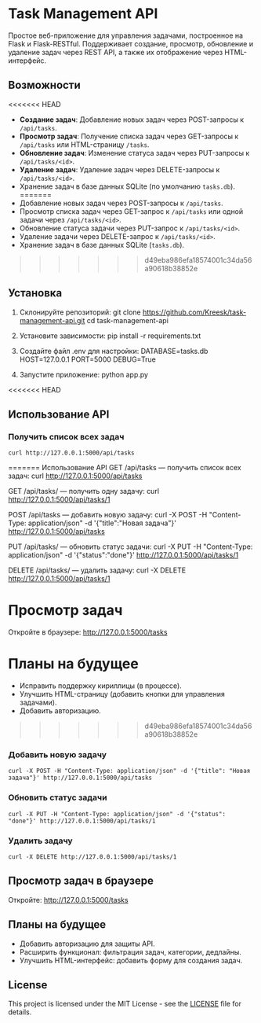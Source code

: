 # Task Management API

Простое веб-приложение для управления задачами, построенное на Flask и Flask-RESTful. Поддерживает создание, просмотр, обновление и удаление задач через REST API, а также их отображение через HTML-интерфейс.

## Возможности
<<<<<<< HEAD
- **Создание задач**: Добавление новых задач через POST-запросы к `/api/tasks`.
- **Просмотр задач**: Получение списка задач через GET-запросы к `/api/tasks` или HTML-страницу `/tasks`.
- **Обновление задач**: Изменение статуса задач через PUT-запросы к `/api/tasks/<id>`.
- **Удаление задач**: Удаление задач через DELETE-запросы к `/api/tasks/<id>`.
- Хранение задач в базе данных SQLite (по умолчанию `tasks.db`).
=======
- Добавление новых задач через POST-запросы к `/api/tasks`.
- Просмотр списка задач через GET-запрос к `/api/tasks` или одной задачи через `/api/tasks/<id>`.
- Обновление статуса задачи через PUT-запрос к `/api/tasks/<id>`.
- Удаление задачи через DELETE-запрос к `/api/tasks/<id>`.
- Хранение задач в базе данных SQLite (`tasks.db`).
>>>>>>> d49eba986efa18574001c34da56a90618b38852e

## Установка

1. Склонируйте репозиторий:
    git clone https://github.com/Kreesk/task-management-api.git
    cd task-management-api

2. Установите зависимости:
    pip install -r requirements.txt

3. Создайте файл .env для настройки:
    DATABASE=tasks.db
    HOST=127.0.0.1
    PORT=5000
    DEBUG=True

4. Запустите приложение:
    python app.py

<<<<<<< HEAD
## Использование API
### Получить список всех задач
    curl http://127.0.0.1:5000/api/tasks
=======
Использование API
GET /api/tasks — получить список всех задач:
curl http://127.0.0.1:5000/api/tasks

GET /api/tasks/<id> — получить одну задачу:
curl http://127.0.0.1:5000/api/tasks/1

POST /api/tasks — добавить новую задачу:
curl -X POST -H "Content-Type: application/json" -d '{"title":"Новая задача"}' http://127.0.0.1:5000/api/tasks

PUT /api/tasks/<id> — обновить статус задачи:
curl -X PUT -H "Content-Type: application/json" -d '{"status":"done"}' http://127.0.0.1:5000/api/tasks/1

DELETE /api/tasks/<id> — удалить задачу:
curl -X DELETE http://127.0.0.1:5000/api/tasks/1

# Просмотр задач
Откройте в браузере: http://127.0.0.1:5000/tasks

# Планы на будущее
   - Исправить поддержку кириллицы (в процессе).
   - Улучшить HTML-страницу (добавить кнопки для управления задачами).
   - Добавить авторизацию.



>>>>>>> d49eba986efa18574001c34da56a90618b38852e

### Добавить новую задачу
    curl -X POST -H "Content-Type: application/json" -d '{"title": "Новая задача"}' http://127.0.0.1:5000/api/tasks

### Обновить статус задачи
    curl -X PUT -H "Content-Type: application/json" -d '{"status": "done"}' http://127.0.0.1:5000/api/tasks/1

### Удалить задачу
    curl -X DELETE http://127.0.0.1:5000/api/tasks/1

## Просмотр задач в браузере
Откройте: http://127.0.0.1:5000/tasks

## Планы на будущее
- Добавить авторизацию для защиты API.
- Расширить функционал: фильтрация задач, категории, дедлайны.
- Улучшить HTML-интерфейс: добавить форму для создания задач.

## License
This project is licensed under the MIT License - see the [LICENSE](LICENSE) file for details.